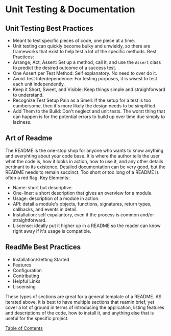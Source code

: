 # Unit Testing & Documentation

## Unit Testing Best Practices
- Meant to test specific pieces of code, one piece at a time.
- Unit testing can quickly become bulky and unwieldy, so there are frameworks that exist to help test a lot of the specific methods.
Best Practices:
- Arrange, Act, Assert: Set up a method, call it, and use the ```Assert``` class to predict the desired outcome of a success test.
- One Assert per Test Method: Self explanatory. No need to over do it.
- Avoid Test Interdependence: For testing purposes, it is wisest to test each unit independently.
- Keep it Short, Sweet, and Visible: Keep things simple and straighforward to understand.
- Recognize Test Setup Pain as a Smell: If the setup for a test is too cumbersome, then it's more likely the design needs to be simplified.
- Add Them to the Build: Don't neglect and unit tests. The worst thing that can happen is for the potential errors to build up over time due simply to laziness.

## Art of Readme
The README is the one-stop shop for anyone who wants to know anything and everyhting about your code base. It is where the author tells the user what the code is, how it looks in action, how to use it, and any other details pertinant to its existence. Detailed documentation can be very good, but the README needs to remain succinct. Too short or too long of a README is often a red flag.
Key Elements:
- Name: short but descriptive.
- One-liner: a short description that gives an overview for a module.
- Usage: description of a module in action.
- API: detail a module's objects, functions, signatures, return types, callbacks, and events in detail.
- Installation: self expalantory, even if the process is common and/or straightforward.
- Liscense: ideally put it higher up in a README so the reader can know right away if it's usage is compatible.

## ReadMe Best Practices
- Installation/Getting Started
- Features
- Configuration
- Contributing
- Helpful Links
- Liscensing

These types of sections are great for a general template of a README. AS iterated above, it is best to have multiple sections that reamin brief, yet cover a lot of ground in terms of introducing the application, listing features and descriptions of the code, how to install it, and anything else that is useful for the specific project.



[Table of Contents](README.md)
